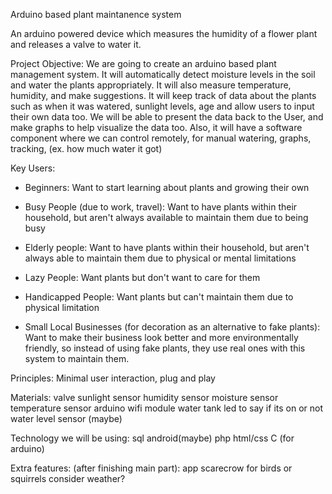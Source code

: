 Arduino based plant maintanence system

An arduino powered device which measures the humidity of a flower plant and releases a valve to water it.

Project Objective: We are going to create an arduino based plant management system. It will automatically detect moisture levels in the soil and water the plants appropriately. It will also measure temperature, humidity, and make suggestions. It will keep track of data about the plants such as when it was watered, sunlight levels, age and allow users to input their own data too. We will be able to present the data back to the User, and make graphs to help visualize the data too. Also, it will have a software component where we can control remotely, for manual watering, graphs, tracking, (ex. how much water it got) 

Key Users:
- Beginners:
  Want to start learning about plants and growing their own
  
- Busy People (due to work, travel):
  Want to have plants within their household, but aren't always available to maintain them due to being busy
  
- Elderly people:
  Want to have plants within their household, but aren't always able to maintain them due to physical or mental limitations
  
- Lazy People:
  Want plants but don't want to care for them
  
- Handicapped People:
  Want plants but can't maintain them due to physical limitation
  
- Small Local Businesses (for decoration as an alternative to fake plants):
  Want to make their business look better and more environmentally friendly, so instead of using fake plants, they use real ones
  with this system to maintain them.
 
Principles: Minimal user interaction, plug and play

Materials:
valve
sunlight sensor
humidity sensor
moisture sensor
temperature sensor
arduino
wifi module
water tank
led to say if its on or not
water level sensor (maybe)

Technology we will be using:
sql
android(maybe)
php
html/css
C (for arduino)

Extra features: (after finishing main part):
app
scarecrow for birds or squirrels
consider weather?



